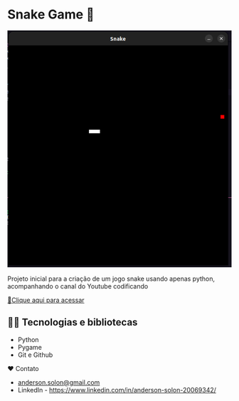 # Snake Game 🐍

![preview](./.github/preview.png)

Projeto inicial para a criação de um jogo snake usando apenas python, acompanhando o canal do Youtube codificando

[🔗Clique aqui para acessar](https://www.youtube.com/c/CodificandoTech)

## 🧑‍💻 Tecnologias e bibliotecas

- Python
- Pygame
- Git e Github

❤️ Contato

- anderson.solon@gmail.com
- LinkedIn - https://www.linkedin.com/in/anderson-solon-20069342/
